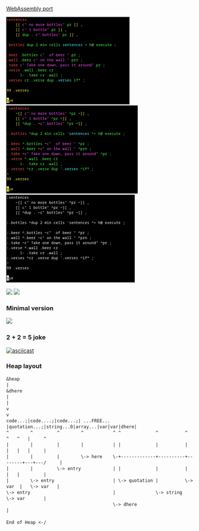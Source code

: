 [WebAssembly port](https://pbrochard.github.io/colorforth-pbr/wasm/colorforth.html)

![](doc/99-bottles-color.png?raw=true) ![](doc/99-bottles-prefix-color.png?raw=true) ![](doc/99-bottles-nocolor.png?raw=true)

![](doc/screenshot.png?raw=true)
![](doc/screenshot-colorize.png?raw=true)

### Minimal version
![](doc/screenshot-minimal.png?raw=true)

### 2 + 2 = 5 joke
[![asciicast](https://asciinema.org/a/442906.svg)](https://asciinema.org/a/442906)

### Heap layout

```
&heap
|                                                                                  &dhere
|                                                                                    |
v                                                                                    v
code...;|code....;|code...;| ...FREE...  |quotation...;|string...0|array...|var|var|dhere|
^        ^         ^        ^           ^ ^             ^          ^        ^   ^   |     ^
|        |         |        |           | |             |          |        |   |   |     |
|        |         |        \-> here    \-+-------------+----------+--------+---+---/     |
|        |         \-> entry            | |             |          |        |   |         |
|        \-> entry                      | \-> quotation |          \-> var  |   \-> var   |
\-> entry                               |               \-> string          \-> var       |
                                        \-> dhere                                         |
                                                                            End of Heap <-/
```
